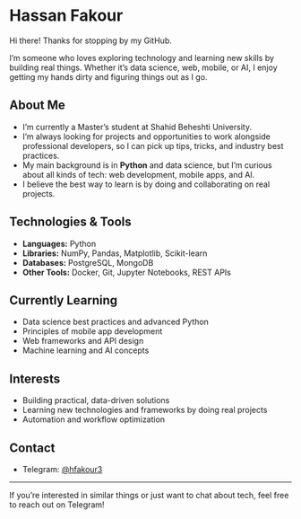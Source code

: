 # Hassan Fakour

Hi there! Thanks for stopping by my GitHub.

I’m someone who loves exploring technology and learning new skills by building real things. Whether it’s data science, web, mobile, or AI, I enjoy getting my hands dirty and figuring things out as I go.

## About Me
- I’m currently a Master’s student at Shahid Beheshti University.
- I’m always looking for projects and opportunities to work alongside professional developers, so I can pick up tips, tricks, and industry best practices.
- My main background is in **Python** and data science, but I’m curious about all kinds of tech: web development, mobile apps, and AI.
- I believe the best way to learn is by doing and collaborating on real projects.

## Technologies & Tools
- **Languages:** Python
- **Libraries:** NumPy, Pandas, Matplotlib, Scikit-learn
- **Databases:** PostgreSQL, MongoDB
- **Other Tools:** Docker, Git, Jupyter Notebooks, REST APIs

## Currently Learning
- Data science best practices and advanced Python
- Principles of mobile app development
- Web frameworks and API design
- Machine learning and AI concepts

## Interests
- Building practical, data-driven solutions
- Learning new technologies and frameworks by doing real projects
- Automation and workflow optimization

## Contact
- Telegram: [@hfakour3](https://t.me/hfakour3)

---

If you’re interested in similar things or just want to chat about tech, feel free to reach out on Telegram!
